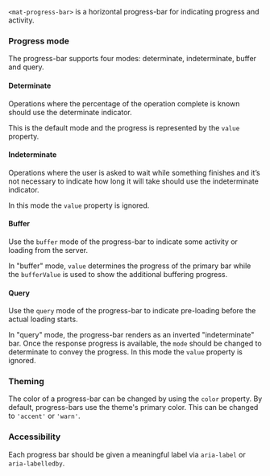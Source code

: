 `<mat-progress-bar>` is a horizontal progress-bar for indicating progress and activity.

### Progress mode
The progress-bar supports four modes: determinate, indeterminate, buffer and query.

#### Determinate
Operations where the percentage of the operation complete is known should use the 
determinate indicator.

<!-- example(progress-bar-determinate) -->

This is the default mode and the progress is represented by the `value` property.

#### Indeterminate
Operations where the user is asked to wait while something finishes and it’s 
not necessary to indicate how long it will take should use the indeterminate indicator.

<!-- example(progress-bar-indeterminate) -->

In this mode the `value` property is ignored.

#### Buffer
Use the `buffer` mode of the progress-bar to indicate some activity or loading from the server.

<!-- example(progress-bar-buffer) -->

In "buffer" mode, `value` determines the progress of the primary bar while the `bufferValue` is 
used to show the additional buffering progress.

#### Query
Use the `query` mode of the progress-bar to indicate pre-loading before the actual loading starts.


<!-- example(progress-bar-query) -->

In "query" mode, the progress-bar renders as an inverted "indeterminate" bar. Once the response 
progress is available, the `mode` should be changed to determinate to convey the progress. In
this mode the `value` property is ignored.

### Theming
The color of a progress-bar can be changed by using the `color` property. By default, progress-bars
use the theme's primary color. This can be changed to `'accent'` or `'warn'`.  

### Accessibility
Each progress bar should be given a meaningful label via `aria-label` or `aria-labelledby`.
